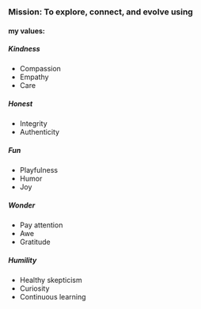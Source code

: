 ---
---


### Mission: To explore, connect, and evolve using
#### my values: 
##### Kindness
- Compassion
- Empathy
- Care
##### Honest
- Integrity
- Authenticity
##### Fun
- Playfulness
- Humor
- Joy
##### Wonder
- Pay attention
- Awe
- Gratitude
##### Humility 
- Healthy skepticism 
- Curiosity 
- Continuous learning